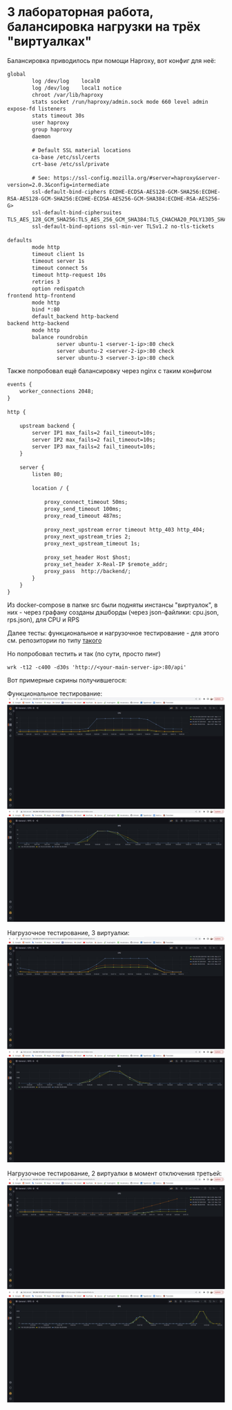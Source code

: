 # 3 лабораторная работа, балансировка нагрузки на трёх "виртуалках"

Балансировка приводилось при помощи Haproxy, вот конфиг для неё:

```
global
        log /dev/log    local0
        log /dev/log    local1 notice
        chroot /var/lib/haproxy
        stats socket /run/haproxy/admin.sock mode 660 level admin expose-fd listeners
        stats timeout 30s
        user haproxy
        group haproxy
        daemon

        # Default SSL material locations
        ca-base /etc/ssl/certs
        crt-base /etc/ssl/private

        # See: https://ssl-config.mozilla.org/#server=haproxy&server-version=2.0.3&config=intermediate
        ssl-default-bind-ciphers ECDHE-ECDSA-AES128-GCM-SHA256:ECDHE-RSA-AES128-GCM-SHA256:ECDHE-ECDSA-AES256-GCM-SHA384:ECDHE-RSA-AES256-G>
        ssl-default-bind-ciphersuites TLS_AES_128_GCM_SHA256:TLS_AES_256_GCM_SHA384:TLS_CHACHA20_POLY1305_SHA256
        ssl-default-bind-options ssl-min-ver TLSv1.2 no-tls-tickets

defaults
        mode http
        timeout client 1s
        timeout server 1s
        timeout connect 5s
        timeout http-request 10s
        retries 3
        option redispatch
frontend http-frontend
        mode http
        bind *:80
        default_backend http-backend
backend http-backend
        mode http
        balance roundrobin
                server ubuntu-1 <server-1-ip>:80 check
                server ubuntu-2 <server-2-ip>:80 check
                server ubuntu-3 <server-3-ip>:80 check
```

Также попробовал ещё балансировку через nginx с таким конфигом
```
events {
    worker_connections 2048;
}

http {

    upstream backend {
        server IP1 max_fails=2 fail_timeout=10s;
        server IP2 max_fails=2 fail_timeout=10s;
        server IP3 max_fails=2 fail_timeout=10s;
    }

    server {
        listen 80;

        location / {

            proxy_connect_timeout 50ms;
            proxy_send_timeout 100ms;
            proxy_read_timeout 487ms;

            proxy_next_upstream error timeout http_403 http_404;
            proxy_next_upstream_tries 2;
            proxy_next_upstream_timeout 1s;

            proxy_set_header Host $host;
            proxy_set_header X-Real-IP $remote_addr;
            proxy_pass  http://backend/;
        }
    }
}
```

Из docker-compose в папке src были подняты инстансы "виртуалок", в них - через графану созданы дэшборды (через json-файлики: cpu.json, rps.json), для CPU и RPS


Далее тесты: функциональное и нагрузочное тестирование - для этого см. репозитории по типу [такого](https://github.com/mailcourses/technopark-dbms-forum)

Но попробовал тестить и так (по сути, просто пинг)
```
wrk -t12 -c400 -d30s 'http://<your-main-server-ip>:80/api'
```
Вот примерные скрины получившегося:

Функциональное тестирование:
![func-cpu](src/img/cpu-func.jpg)
![func-rps](src/img/rps-func.jpg)

Нагрузочное тестирование, 3 виртуалки:
![perf-cpu](src/img/cpu-perf.jpg)
![perf-rps](src/img/rps-perf.jpg)

Нагрузочное тестирование, 2 виртуалки в момент отключения третьей:
![turn-off-cpu](src/img/cpu-with-turn-off.jpg)
![turn-off-rps](src/img/rps-with-turn-off.jpg)
